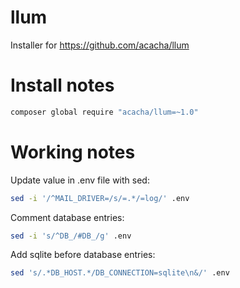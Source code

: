 # llum

Installer for https://github.com/acacha/llum

# Install notes

```bash
composer global require "acacha/llum=~1.0"
```

# Working notes

Update value in .env file with sed:

```bash
sed -i '/^MAIL_DRIVER=/s/=.*/=log/' .env
```

Comment database entries:

```bash
sed -i 's/^DB_/#DB_/g' .env
```

Add sqlite before database entries:

```bash
sed 's/.*DB_HOST.*/DB_CONNECTION=sqlite\n&/' .env
```